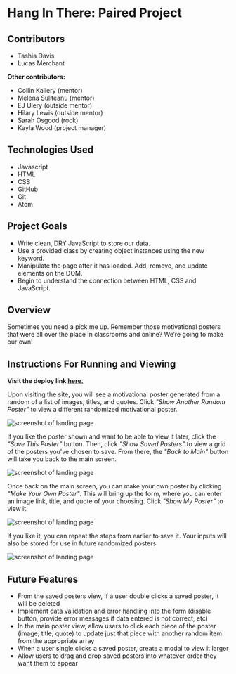 # Hang In There: Paired Project

## Contributors
- Tashia Davis
- Lucas Merchant

**Other contributors:**
- Collin Kallery (mentor)
- Melena Suliteanu (mentor)
- EJ Ulery (outside mentor)
- Hilary Lewis (outside mentor)
- Sarah Osgood (rock)
- Kayla Wood (project manager)

## Technologies Used
- Javascript
- HTML
- CSS
- GitHub
- Git
- Atom

## Project Goals
- Write clean, DRY JavaScript to store our data.
- Use a provided class by creating object instances using the new keyword.
- Manipulate the page after it has loaded. Add, remove, and update elements on the DOM.
- Begin to understand the connection between HTML, CSS and JavaScript.

## Overview
Sometimes you need a pick me up. Remember those motivational posters that were all over the place in classrooms and online? We’re going to make our own!

## Instructions For Running and Viewing
**Visit the deploy link [here.](https://tashiad.github.io/hang-in-there-boilerplate/ "Hang In There Deployed Site")**

Upon visiting the site, you will see a motivational poster generated from a random of a list of images, titles, and quotes. Click _"Show Another Random Poster"_ to view a different randomized motivational poster.

![screenshot of landing page](/poster-landing.png)

If you like the poster shown and want to be able to view it later, click the _"Save This Poster"_ button. Then, click _"Show Saved Posters"_ to view a grid of the posters you've chosen to save. From there, the _"Back to Main"_ button will take you back to the main screen.

![screenshot of landing page](/create-poster-form.png)

Once back on the main screen, you can make your own poster by clicking _"Make Your Own Poster"_. This will bring up the form, where you can enter an image link, title, and quote of your choosing. Click _"Show My Poster"_ to view it.

![screenshot of landing page](/owl-poster.png)

If you like it, you can repeat the steps from earlier to save it. Your inputs will also be stored for use in future randomized posters.

![screenshot of landing page](/saved-posters.png)

## Future Features
- From the saved posters view, if a user double clicks a saved poster, it will be deleted
- Implement data validation and error handling into the form (disable button, provide error messages if data entered is not correct, etc)
- In the main poster view, allow users to click each piece of the poster (image, title, quote) to update just that piece with another random item from the appropriate array
- When a user single clicks a saved poster, create a modal to view it larger
- Allow users to drag and drop saved posters into whatever order they want them to appear
